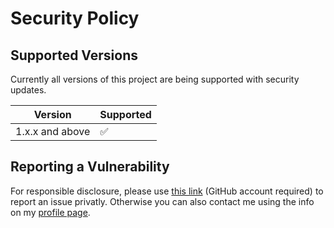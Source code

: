 # Security Policy

## Supported Versions

Currently all versions of this project are
being supported with security updates.

| Version         | Supported          |
| --------------- | ------------------ |
| 1.x.x and above | :white_check_mark: |

## Reporting a Vulnerability

For responsible disclosure, please use [this link](https://github.com/leplusorg/ristretto/security/advisories/new) (GitHub account required) to report an issue privatly. Otherwise you can also contact me using the info on my [profile page](https://github.com/thomasleplus).
